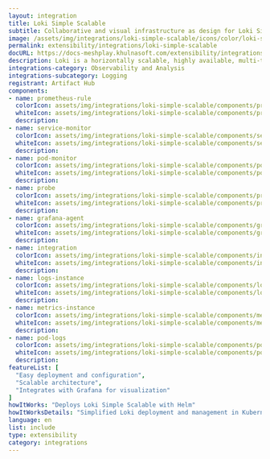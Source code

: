 ```yaml
---
layout: integration
title: Loki Simple Scalable
subtitle: Collaborative and visual infrastructure as design for Loki Simple Scalable
image: /assets/img/integrations/loki-simple-scalable/icons/color/loki-simple-scalable-color.svg
permalink: extensibility/integrations/loki-simple-scalable
docURL: https://docs-meshplay.khulnasoft.com/extensibility/integrations/loki-simple-scalable
description: Loki is a horizontally scalable, highly available, multi-tenant log aggregation system inspired by Prometheus. It is designed to be very cost effective and easy to operate. It does not index the contents of the logs, but rather a set of labels for each log stream.
integrations-category: Observability and Analysis
integrations-subcategory: Logging
registrant: Artifact Hub
components: 
- name: prometheus-rule
  colorIcon: assets/img/integrations/loki-simple-scalable/components/prometheus-rule/icons/color/prometheus-rule-color.svg
  whiteIcon: assets/img/integrations/loki-simple-scalable/components/prometheus-rule/icons/white/prometheus-rule-white.svg
  description: 
- name: service-monitor
  colorIcon: assets/img/integrations/loki-simple-scalable/components/service-monitor/icons/color/service-monitor-color.svg
  whiteIcon: assets/img/integrations/loki-simple-scalable/components/service-monitor/icons/white/service-monitor-white.svg
  description: 
- name: pod-monitor
  colorIcon: assets/img/integrations/loki-simple-scalable/components/pod-monitor/icons/color/pod-monitor-color.svg
  whiteIcon: assets/img/integrations/loki-simple-scalable/components/pod-monitor/icons/white/pod-monitor-white.svg
  description: 
- name: probe
  colorIcon: assets/img/integrations/loki-simple-scalable/components/probe/icons/color/probe-color.svg
  whiteIcon: assets/img/integrations/loki-simple-scalable/components/probe/icons/white/probe-white.svg
  description: 
- name: grafana-agent
  colorIcon: assets/img/integrations/loki-simple-scalable/components/grafana-agent/icons/color/grafana-agent-color.svg
  whiteIcon: assets/img/integrations/loki-simple-scalable/components/grafana-agent/icons/white/grafana-agent-white.svg
  description: 
- name: integration
  colorIcon: assets/img/integrations/loki-simple-scalable/components/integration/icons/color/integration-color.svg
  whiteIcon: assets/img/integrations/loki-simple-scalable/components/integration/icons/white/integration-white.svg
  description: 
- name: logs-instance
  colorIcon: assets/img/integrations/loki-simple-scalable/components/logs-instance/icons/color/logs-instance-color.svg
  whiteIcon: assets/img/integrations/loki-simple-scalable/components/logs-instance/icons/white/logs-instance-white.svg
  description: 
- name: metrics-instance
  colorIcon: assets/img/integrations/loki-simple-scalable/components/metrics-instance/icons/color/metrics-instance-color.svg
  whiteIcon: assets/img/integrations/loki-simple-scalable/components/metrics-instance/icons/white/metrics-instance-white.svg
  description: 
- name: pod-logs
  colorIcon: assets/img/integrations/loki-simple-scalable/components/pod-logs/icons/color/pod-logs-color.svg
  whiteIcon: assets/img/integrations/loki-simple-scalable/components/pod-logs/icons/white/pod-logs-white.svg
  description: 
featureList: [
  "Easy deployment and configuration",
  "Scalable architecture",
  "Integrates with Grafana for visualization"
]
howItWorks: "Deploys Loki Simple Scalable with Helm"
howItWorksDetails: "Simplified Loki deployment and management in Kubernetes"
language: en
list: include
type: extensibility
category: integrations
---
```

